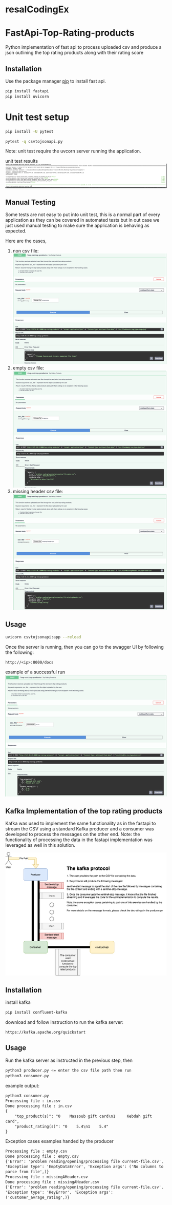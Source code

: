 # resalCodingEx
# FastApi-Top-Rating-products

Python implementation of fast api to process uploaded csv and produce a json outlining the top rating products along with their rating score

## Installation

Use the package manager [pip](https://pip.pypa.io/en/stable/) to install fast api.

```bash
pip install fastapi
pip install uvicorn
```
# Unit test setup
```bash
pip install -U pytest
```
```bash
pytest -q csvtojsonapi.py 
```
Note: unit test require the uvcorn server running the application.  

unit test results
![Alt text](images/unitTest.png?raw=true "UnitTest")

## Manual Testing
Some tests are not easy to put into unit test, this is a normal part of every application as they can be covered in automated tests but in out case we just used manual testing to make sure the application is behaving as expected.

Here are the cases,
1. non csv file:
![Alt text](images/ManualTest1.png?raw=true "non-csv exception")
2. empty csv file:
![Alt text](images/ManualTest2.png?raw=true "empty csv exception")
3. missing header csv file:
![Alt text](images/ManualTest3.png?raw=true "corrupt csv file exception")

## Usage

```bash
uvicorn csvtojsonapi:app --reload
```
Once the server is running, then you can go to the swagger UI by following the following: 
```
http://<ip>:8000/docs
```

example of a successful run
![Alt text](images/Successful-run.png?raw=true "Successful run")
## Kafka Implementation of the top rating products
Kafka was used to implement the same functionality as in the fastapi to stream the CSV using a standard Kafka producer and a consumer was developed to process the messages on the other end. 
Note: the functionality of processing the data in the fastapi implementation was leveraged as well in this solution.

![Alt text](images/ResalEx-kafka.png?raw=true "Kafka protocol")
## Installation
install kafka
```bash
pip install confluent-kafka
```
download and follow instruction to run the kafka server:
```
https://kafka.apache.org/quickstart
```

## Usage
Run the kafka server as instructed in the previous step, then

```bash
python3 producer.py <= enter the csv file path then run
python3 consumer.py 

```
example output:
```
python3 consumer.py
Processing file : in.csv
Done processing file : in.csv
{
    "top_product(s)": "0    Massoub gift card\n1     Kebdah gift card",
    "product_rating(s)": "0    5.4\n1    5.4"
}
```

Exception cases examples handed by the producer
```
Processing file : empty.csv
Done processing file : empty.csv
{'Error': 'problem reading/opening/processing file current-file.csv', 'Exception type': 'EmptyDataError', 'Exception args': ('No columns to parse from file',)}
Processing file : missingAHeader.csv
Done processing file : missingAHeader.csv
{'Error': 'problem reading/opening/processing file current-file.csv', 'Exception type': 'KeyError', 'Exception args': ('customer_avrage_rating',)}
```
